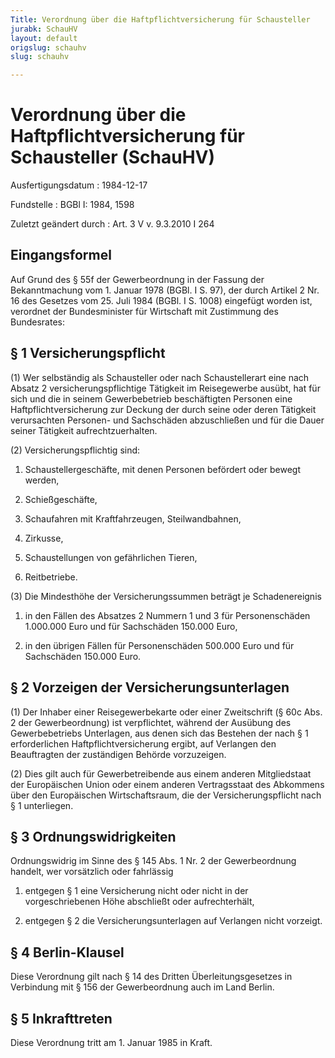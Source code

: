 ```yaml
---
Title: Verordnung über die Haftpflichtversicherung für Schausteller
jurabk: SchauHV
layout: default
origslug: schauhv
slug: schauhv

---
```


# Verordnung über die Haftpflichtversicherung für Schausteller (SchauHV)

Ausfertigungsdatum
:   1984-12-17

Fundstelle
:   BGBl I: 1984, 1598

Zuletzt geändert durch
:   Art. 3 V v. 9.3.2010 I 264


## Eingangsformel

Auf Grund des § 55f der Gewerbeordnung in der Fassung der Bekanntmachung vom 1. Januar 1978 (BGBl. I S. 97), der durch Artikel 2 Nr. 16 des Gesetzes vom 25. Juli 1984 (BGBl. I S. 1008) eingefügt worden ist, verordnet der Bundesminister für Wirtschaft mit Zustimmung des Bundesrates:


## § 1 Versicherungspflicht

(1) Wer selbständig als Schausteller oder nach Schaustellerart eine nach Absatz 2 versicherungspflichtige Tätigkeit im Reisegewerbe ausübt, hat für sich und die in seinem Gewerbebetrieb beschäftigten Personen eine Haftpflichtversicherung zur Deckung der durch seine oder deren Tätigkeit verursachten Personen- und Sachschäden abzuschließen und für die Dauer seiner Tätigkeit aufrechtzuerhalten.

(2) Versicherungspflichtig sind:

1.  Schaustellergeschäfte, mit denen Personen befördert oder bewegt werden,


2.  Schießgeschäfte,


3.  Schaufahren mit Kraftfahrzeugen, Steilwandbahnen,


4.  Zirkusse,


5.  Schaustellungen von gefährlichen Tieren,


6.  Reitbetriebe.




(3) Die Mindesthöhe der Versicherungssummen beträgt je Schadenereignis

1.  in den Fällen des Absatzes 2 Nummern 1 und 3 für Personenschäden 1.000.000 Euro und für Sachschäden 150.000 Euro,


2.  in den übrigen Fällen für Personenschäden 500.000 Euro und für Sachschäden 150.000 Euro.





## § 2 Vorzeigen der Versicherungsunterlagen

(1) Der Inhaber einer Reisegewerbekarte oder einer Zweitschrift (§ 60c Abs. 2 der Gewerbeordnung) ist verpflichtet, während der Ausübung des Gewerbebetriebs Unterlagen, aus denen sich das Bestehen der nach § 1 erforderlichen Haftpflichtversicherung ergibt, auf Verlangen den Beauftragten der zuständigen Behörde vorzuzeigen.

(2) Dies gilt auch für Gewerbetreibende aus einem anderen Mitgliedstaat der Europäischen Union oder einem anderen Vertragsstaat des Abkommens über den Europäischen Wirtschaftsraum, die der Versicherungspflicht nach § 1 unterliegen.


## § 3 Ordnungswidrigkeiten

Ordnungswidrig im Sinne des § 145 Abs. 1 Nr. 2 der Gewerbeordnung handelt, wer vorsätzlich oder fahrlässig

1.  entgegen § 1 eine Versicherung nicht oder nicht in der vorgeschriebenen Höhe abschließt oder aufrechterhält,


2.  entgegen § 2 die Versicherungsunterlagen auf Verlangen nicht vorzeigt.





## § 4 Berlin-Klausel

Diese Verordnung gilt nach § 14 des Dritten Überleitungsgesetzes in Verbindung mit § 156 der Gewerbeordnung auch im Land Berlin.


## § 5 Inkrafttreten

Diese Verordnung tritt am 1. Januar 1985 in Kraft.

